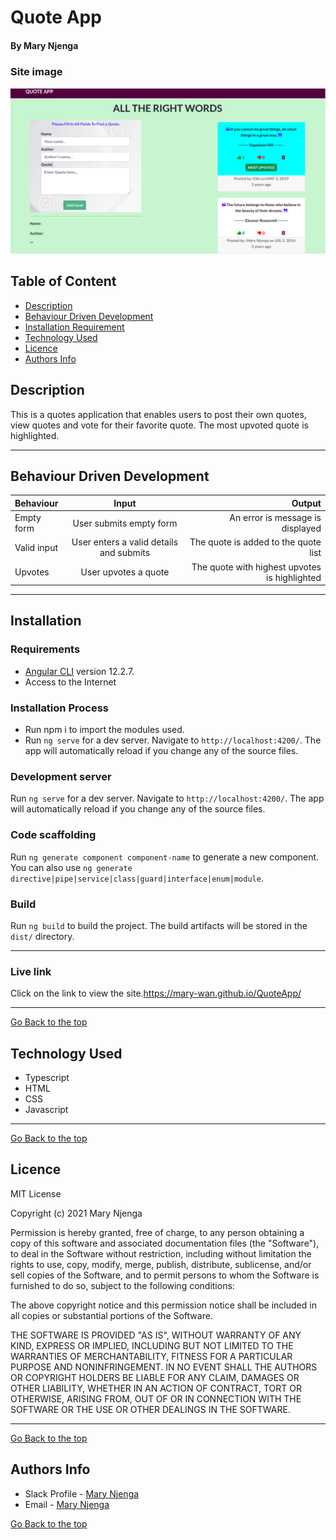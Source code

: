 # Quote App
#### By Mary Njenga
### Site image
![Site Image](src/assets/bg.png)
## Table of Content
+ [Description](#description)
+ [Behaviour Driven Development](#Behaviour-Driven-Development)
+ [Installation Requirement](#Installation)
+ [Technology Used](#technology-used)
+ [Licence](#licence)
+ [Authors Info](#author-Info)
## Description
 This is a quotes application that enables users to post their own quotes, view quotes and vote for their favorite quote. The most upvoted quote is highlighted.
****
## Behaviour Driven Development
| Behaviour      | Input     | Output     |
| :------------- | :----------: | -----------: |
|  Empty form    | User submits empty form | An error is message is displayed    |
|  Valid input    | User enters a valid details and submits    | The quote is added to the quote list  |
|  Upvotes    | User upvotes a quote   | The quote with highest upvotes is highlighted  |

****
## Installation
### Requirements
* [Angular CLI](https://github.com/angular/angular-cli) version 12.2.7.
* Access to the Internet
### Installation Process
* Run npm i to import the modules used.
* Run `ng serve` for a dev server. Navigate to `http://localhost:4200/`. The app will automatically reload if you change any of the source files.

### Development server

Run `ng serve` for a dev server. Navigate to `http://localhost:4200/`. The app will automatically reload if you change any of the source files.
### Code scaffolding

Run `ng generate component component-name` to generate a new component. You can also use `ng generate directive|pipe|service|class|guard|interface|enum|module`.

### Build

Run `ng build` to build the project. The build artifacts will be stored in the `dist/` directory.

****

### Live link
 Click on the link to view the site.https://mary-wan.github.io/QuoteApp/
****
[Go Back to the top](#maries-pizzainn)
## Technology Used
* Typescript
* HTML 
* CSS 
* Javascript 

****
[Go Back to the top](#maries-pizzainn)
## Licence
MIT License

Copyright (c) 2021 Mary Njenga

Permission is hereby granted, free of charge, to any person obtaining a copy
of this software and associated documentation files (the "Software"), to deal
in the Software without restriction, including without limitation the rights
to use, copy, modify, merge, publish, distribute, sublicense, and/or sell
copies of the Software, and to permit persons to whom the Software is
furnished to do so, subject to the following conditions:

The above copyright notice and this permission notice shall be included in all
copies or substantial portions of the Software.

THE SOFTWARE IS PROVIDED "AS IS", WITHOUT WARRANTY OF ANY KIND, EXPRESS OR
IMPLIED, INCLUDING BUT NOT LIMITED TO THE WARRANTIES OF MERCHANTABILITY,
FITNESS FOR A PARTICULAR PURPOSE AND NONINFRINGEMENT. IN NO EVENT SHALL THE
AUTHORS OR COPYRIGHT HOLDERS BE LIABLE FOR ANY CLAIM, DAMAGES OR OTHER
LIABILITY, WHETHER IN AN ACTION OF CONTRACT, TORT OR OTHERWISE, ARISING FROM,
OUT OF OR IN CONNECTION WITH THE SOFTWARE OR THE USE OR OTHER DEALINGS IN THE
SOFTWARE.


****
[Go Back to the top](#maries-pizzainn)
## Authors Info
* Slack Profile - [Mary Njenga](https://app.slack.com/client/T077KKCG6/GLRQR61NW/user_profile/U027VKL1WLT?cdn_fallback=1)
* Email - [Mary Njenga](mary.njenga@student.moringaschool.com)

[Go Back to the top](#maries-pizzainn)
